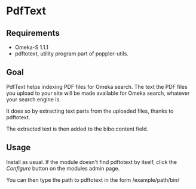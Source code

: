 # PdfText

## Requirements

* Omeka-S 1.1.1
* pdftotext, utility program part of poppler-utils.

## Goal

PdfText helps indexing PDF files for Omeka search. The text the PDF files you upload to your site will be made available for Omeka search, whatever your search engine is.

It does so by extracting text parts from the uploaded files, thanks to pdftotext.

The extracted text is then added to the bibo:content field.

## Usage

Install as usual. If the module doesn't find pdftotext by itself, click the *Configure* button on the modules admin page.

You can then type the path to pdftotext in the form /example/path/bin/ 


